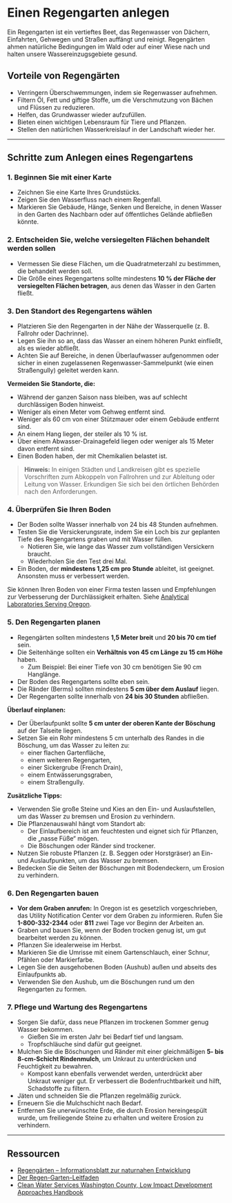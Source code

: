 # Einen Regengarten anlegen

Ein Regengarten ist ein vertieftes Beet, das Regenwasser von Dächern, Einfahrten, Gehwegen und Straßen auffängt und reinigt. Regengärten ahmen natürliche Bedingungen im Wald oder auf einer Wiese nach und halten unsere Wassereinzugsgebiete gesund.

## Vorteile von Regengärten

- Verringern Überschwemmungen, indem sie Regenwasser aufnehmen.
- Filtern Öl, Fett und giftige Stoffe, um die Verschmutzung von Bächen und Flüssen zu reduzieren.
- Helfen, das Grundwasser wieder aufzufüllen.
- Bieten einen wichtigen Lebensraum für Tiere und Pflanzen.
- Stellen den natürlichen Wasserkreislauf in der Landschaft wieder her.

---

## Schritte zum Anlegen eines Regengartens

### 1. Beginnen Sie mit einer Karte

- Zeichnen Sie eine Karte Ihres Grundstücks.
- Zeigen Sie den Wasserfluss nach einem Regenfall.
- Markieren Sie Gebäude, Hänge, Senken und Bereiche, in denen Wasser in den Garten des Nachbarn oder auf öffentliches Gelände abfließen könnte.

### 2. Entscheiden Sie, welche versiegelten Flächen behandelt werden sollen

- Vermessen Sie diese Flächen, um die Quadratmeterzahl zu bestimmen, die behandelt werden soll.
- Die Größe eines Regengartens sollte mindestens **10 % der Fläche der versiegelten Flächen betragen**, aus denen das Wasser in den Garten fließt.

### 3. Den Standort des Regengartens wählen

- Platzieren Sie den Regengarten in der Nähe der Wasserquelle (z. B. Fallrohr oder Dachrinne).
- Legen Sie ihn so an, dass das Wasser an einem höheren Punkt einfließt, als es wieder abfließt.
- Achten Sie auf Bereiche, in denen Überlaufwasser aufgenommen oder sicher in einen zugelassenen Regenwasser-Sammelpunkt (wie einen Straßengully) geleitet werden kann.

**Vermeiden Sie Standorte, die:**

- Während der ganzen Saison nass bleiben, was auf schlecht durchlässigen Boden hinweist.
- Weniger als einen Meter vom Gehweg entfernt sind.
- Weniger als 60 cm von einer Stützmauer oder einem Gebäude entfernt sind.
- An einem Hang liegen, der steiler als 10 % ist.
- Über einem Abwasser-Drainagefeld liegen oder weniger als 15 Meter davon entfernt sind.
- Einen Boden haben, der mit Chemikalien belastet ist.

> **Hinweis:** In einigen Städten und Landkreisen gibt es spezielle Vorschriften zum Abkoppeln von Fallrohren und zur Ableitung oder Leitung von Wasser. Erkundigen Sie sich bei den örtlichen Behörden nach den Anforderungen.

### 4. Überprüfen Sie Ihren Boden

- Der Boden sollte Wasser innerhalb von 24 bis 48 Stunden aufnehmen.
- Testen Sie die Versickerungsrate, indem Sie ein Loch bis zur geplanten Tiefe des Regengartens graben und mit Wasser füllen.
  - Notieren Sie, wie lange das Wasser zum vollständigen Versickern braucht.
  - Wiederholen Sie den Test drei Mal.
- Ein Boden, der **mindestens 1,25 cm pro Stunde** ableitet, ist geeignet. Ansonsten muss er verbessert werden.

Sie können Ihren Boden von einer Firma testen lassen und Empfehlungen zur Verbesserung der Durchlässigkeit erhalten. Siehe [Analytical Laboratories Serving Oregon](https://catalog.extension.oregonstate.edu/sites/catalog/files/project/pdf/em8677.pdf).

### 5. Den Regengarten planen

- Regengärten sollten mindestens **1,5 Meter breit** und **20 bis 70 cm tief** sein.
- Die Seitenhänge sollten ein **Verhältnis von 45 cm Länge zu 15 cm Höhe** haben.
  - Zum Beispiel: Bei einer Tiefe von 30 cm benötigen Sie 90 cm Hanglänge.
- Der Boden des Regengartens sollte eben sein.
- Die Ränder (Berms) sollten mindestens **5 cm über dem Auslauf** liegen.
- Der Regengarten sollte innerhalb von **24 bis 30 Stunden** abfließen.

**Überlauf einplanen:**

- Der Überlaufpunkt sollte **5 cm unter der oberen Kante der Böschung** auf der Talseite liegen.
- Setzen Sie ein Rohr mindestens 5 cm unterhalb des Randes in die Böschung, um das Wasser zu leiten zu:
  - einer flachen Gartenfläche,
  - einem weiteren Regengarten,
  - einer Sickergrube (French Drain),
  - einem Entwässerungsgraben,
  - einem Straßengully.

**Zusätzliche Tipps:**

- Verwenden Sie große Steine und Kies an den Ein- und Auslaufstellen, um das Wasser zu bremsen und Erosion zu verhindern.
- Die Pflanzenauswahl hängt vom Standort ab:
  - Der Einlaufbereich ist am feuchtesten und eignet sich für Pflanzen, die „nasse Füße“ mögen.
  - Die Böschungen oder Ränder sind trockener.
- Nutzen Sie robuste Pflanzen (z. B. Seggen oder Horstgräser) an Ein- und Auslaufpunkten, um das Wasser zu bremsen.
- Bedecken Sie die Seiten der Böschungen mit Bodendeckern, um Erosion zu verhindern.

### 6. Den Regengarten bauen

- **Vor dem Graben anrufen:** In Oregon ist es gesetzlich vorgeschrieben, das Utility Notification Center vor dem Graben zu informieren. Rufen Sie **1-800-332-2344** oder **811** zwei Tage vor Beginn der Arbeiten an.
- Graben und bauen Sie, wenn der Boden trocken genug ist, um gut bearbeitet werden zu können.
- Pflanzen Sie idealerweise im Herbst.
- Markieren Sie die Umrisse mit einem Gartenschlauch, einer Schnur, Pfählen oder Markierfarbe.
- Legen Sie den ausgehobenen Boden (Aushub) außen und abseits des Einlaufpunkts ab.
- Verwenden Sie den Aushub, um die Böschungen rund um den Regengarten zu formen.

### 7. Pflege und Wartung des Regengartens

- Sorgen Sie dafür, dass neue Pflanzen im trockenen Sommer genug Wasser bekommen.
  - Gießen Sie im ersten Jahr bei Bedarf tief und langsam.
  - Tropfschläuche sind dafür gut geeignet.
- Mulchen Sie die Böschungen und Ränder mit einer gleichmäßigen **5- bis 8-cm-Schicht Rindenmulch**, um Unkraut zu unterdrücken und Feuchtigkeit zu bewahren.
  - Kompost kann ebenfalls verwendet werden, unterdrückt aber Unkraut weniger gut. Er verbessert die Bodenfruchtbarkeit und hilft, Schadstoffe zu filtern.
- Jäten und schneiden Sie die Pflanzen regelmäßig zurück.
- Erneuern Sie die Mulchschicht nach Bedarf.
- Entfernen Sie unerwünschte Erde, die durch Erosion hereingespült wurde, um freiliegende Steine zu erhalten und weitere Erosion zu verhindern.

---

## Ressourcen

- [Regengärten – Informationsblatt zur naturnahen Entwicklung](https://catalog.extension.oregonstate.edu/sites/catalog/files/project/pdf/em9207.pdf)
- [Der Regen-Garten-Leitfaden](https://seagrant.oregonstate.edu/sgpubs/oregon-rain-garden-guide)
- [Clean Water Services Washington County, Low Impact Development Approaches Handbook](https://cleanwaterservices.org/development/dnc/lida/)
